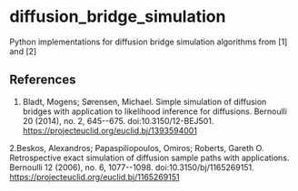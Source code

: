 # diffusion_bridge_simulation

Python implementations for diffusion bridge simulation algorithms from [1] and [2]

## References
1. Bladt, Mogens; Sørensen, Michael. Simple simulation of diffusion bridges with application to likelihood inference for diffusions. Bernoulli 20 (2014), no. 2, 645--675. doi:10.3150/12-BEJ501. https://projecteuclid.org/euclid.bj/1393594001

2.Beskos, Alexandros; Papaspiliopoulos, Omiros; Roberts, Gareth O. Retrospective exact simulation of diffusion sample paths with applications. Bernoulli 12 (2006), no. 6, 1077--1098. doi:10.3150/bj/1165269151. https://projecteuclid.org/euclid.bj/1165269151 

